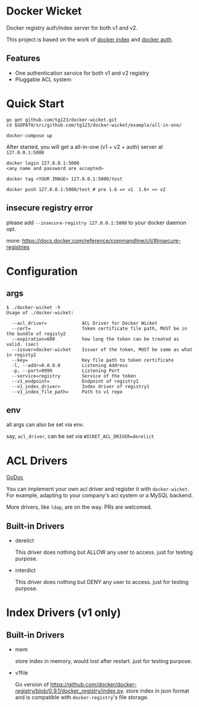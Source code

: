 # Docker Wicket

Docker registry auth/index server for both v1 and v2.

This project is based on the work of [docker index](https://github.com/ekristen/docker-index) and [docker auth](https://github.com/cesanta/docker_auth).

## Features

  * One authentication service for both v1 and v2 registry
  * Pluggable ACL system


# Quick Start

```
go get github.com/tg123/docker-wicket.git
cd $GOPATH/src/github.com/tg123/docker-wicket/example/all-in-one/

docker-compose up
```

After started, you will get a all-in-one (v1 + v2 + auth) server at `127.0.0.1:5000`

```
docker login 127.0.0.1:5000
<any name and password are accepted>

docker tag <YOUR IMAGE> 127.0.0.1:5000/test

docker push 127.0.0.1:5000/test # pre 1.6 => v1  1.6+ => v2
```

## insecure registry error

please add `--insecure-registry 127.0.0.1:5000` to your docker daemon opt.

more: <https://docs.docker.com/reference/commandline/cli/#insecure-registries>



# Configuration

## args

```
$ ./docker-wicket -h
Usage of ./docker-wicket:

  --acl_driver=             ACL Driver for Docker Wicket
  --cert=                   Token certificate file path, MUST be in the bundle of registy2
  --expiration=600          how long the token can be treated as valid. (sec)
  --issuer=docker-wicket    Issuer of the token, MUST be same as what in registy2
  --key=                    Key file path to token certificate
  -l, --addr=0.0.0.0        Listening Address
  -p, --port=9999           Listening Port
  --service=registry        Service of the token
  --v1_endpoint=            Endpoint of registry1
  --v1_index_driver=        Index driver of registry1
  --v1_index_file_path=     Path to v1 repo
```

## env

all args can also be set via env.

say, `acl_driver`, can be set via `WICKET_ACL_DRIVER=derelict`


# ACL Drivers

[GoDoc](https://godoc.org/github.com/tg123/docker-wicket/acl)

You can implement your own acl driver and register it with `docker-wicket`. 
For example, adapting to your company's acl system or a MySQL backend.

More drivers, like `ldap`, are on the way. 
PRs are welcomed.

## Built-in Drivers

  * derelict
  
    This driver does nothing but ALLOW any user to access. just for testing purpose.
  
  * interdict
  
    This driver does nothing but DENY any user to access. just for testing purpose.
  

# Index Drivers (v1 only)

## Built-in Drivers

  * mem
  
    store index in memory, would lost after restart. just for testing purpose.
  
  * v1file
  
    Go version of <https://github.com/docker/docker-registry/blob/0.9.1/docker_registry/index.py>.
    store index in json format and is compatible with `docker-registry`'s file storage.
  
